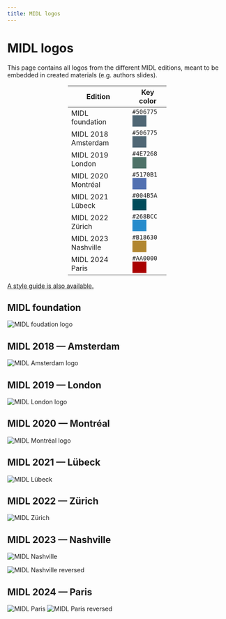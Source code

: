 ```yaml
---
title: MIDL logos
---
```

<style>
.box {
  float: left;
  height: 1.625em;
  width: 2em;
}

table {
  width: 45%;
}
</style>
# MIDL logos
This page contains all logos from the different MIDL editions, meant to be embedded in created materials (e.g. authors slides).
<!-- An alternative `.svg` version is available, and the html code of the key-color of each edition is also mentioned. -->

<center>

| Edition | Key color |
|---------|-----------|
| MIDL foundation | `#506775` <div class="box" style="background-color: #506775"></div> |
| MIDL 2018 Amsterdam | `#506775` <div class="box" style="background-color: #506775"></div> |
| MIDL 2019 London | `#4E7268` <div class="box" style="background-color: #4E7268"></div> |
| MIDL 2020 Montréal | `#5170B1` <div class="box" style="background-color: #5170B1"></div> |
| MIDL 2021 Lübeck | `#004B5A` <div class="box" style="background-color: #004B5A"></div> |
| MIDL 2022 Zürich | `#268BCC` <div class="box" style="background-color: #268BCC"></div> |
| MIDL 2023 Nashville | `#B18630` <div class="box" style="background-color: #B18630"></div> |
| MIDL 2024 Paris | `#AA0000` <div class="box" style="background-color: #AA0000"></div> |

</center>

[A style guide is also available.](/style-guide.html)

## MIDL foundation
![MIDL foudation logo](/logos/midl/logo_color.png)
<!-- [SVG](/logos/midl/logo_white.svg) -->

## MIDL 2018 — Amsterdam
![MIDL Amsterdam logo](/logos/2018/logo.png)
<!-- [SVG](/logos/2018/logo_white.svg) -->

## MIDL 2019 — London
![MIDL London logo](/logos/2019/logo.png)
<!-- [SVG](/logos/2019/logo_white.svg) -->

## MIDL 2020 — Montréal
![MIDL Montréal logo](/logos/2020/logo.png)
<!-- [SVG](/logos/2020/logo_white.svg) -->

## MIDL 2021 — Lübeck
![MIDL Lübeck](/logos/2021/logo.png)
<!-- [SVG](/logos/2021/logo_white.svg) -->

## MIDL 2022 — Zürich
![MIDL Zürich](/logos/2022/logo.png)
<!-- [SVG](/logos/2022/logo_white.svg) -->

## MIDL 2023 — Nashville
![MIDL Nashville](/logos/2023/logo.png)

![MIDL Nashville reversed](/logos/2023/logo_gold.png)
<!-- [SVG](/logos/2023/logo_white.svg) -->

## MIDL 2024 — Paris
![MIDL Paris](/logos/2024/logo.png)
![MIDL Paris reversed](/logos/2024/logo_red.png)